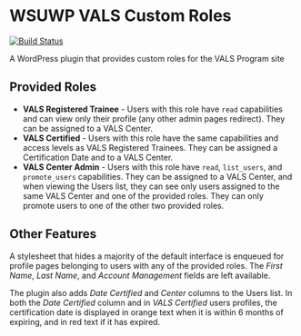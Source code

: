# WSUWP VALS Custom Roles

[![Build Status](https://travis-ci.org/washingtonstateuniversity/WSUWP-Plugin-VALS-Roles.svg?branch=master)](https://travis-ci.org/washingtonstateuniversity/WSUWP-Plugin-VALS-Roles)

A WordPress plugin that provides custom roles for the VALS Program site

## Provided Roles

* **VALS Registered Trainee** - Users with this role have `read` capabilities and can view only their profile (any other admin pages redirect). They can be assigned to a VALS Center.
* **VALS Certified** - Users with this role have the same capabilities and access levels as VALS Registered Trainees. They can be assigned a Certification Date and to a VALS Center.
* **VALS Center Admin** - Users with this role have `read`, `list_users`, and `promote_users` capabilities.  They can be assigned to a VALS Center, and when viewing the Users list, they can see only users assigned to the same VALS Center and one of the provided roles. They can only promote users to one of the other two provided roles.

## Other Features

A stylesheet that hides a majority of the default interface is enqueued for profile pages belonging to users with any of the provided roles. The *First Name*, *Last Name*, and *Account Management* fields are left available.

The plugin also adds *Date Certified* and *Center* columns to the Users list. In both the *Date Certified* column and in *VALS Certified* users profiles, the certification date is displayed in orange text when it is within 6 months of expiring, and in red text if it has expired.
